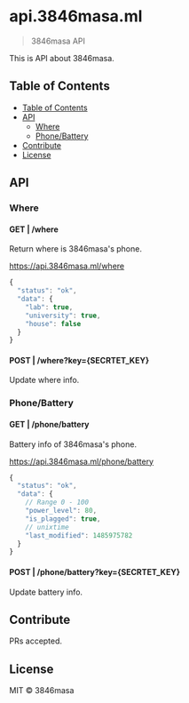 # api.3846masa.ml

> 3846masa API

This is API about 3846masa.

## Table of Contents

<!-- TOC depthFrom:2 depthTo:3 -->

- [Table of Contents](#table-of-contents)
- [API](#api)
  - [Where](#where)
  - [Phone/Battery](#phonebattery)
- [Contribute](#contribute)
- [License](#license)

<!-- /TOC -->

## API

### Where

#### GET | /where

Return where is 3846masa's phone.

https://api.3846masa.ml/where

```js
{
  "status": "ok",
  "data": {
    "lab": true,
    "university": true,
    "house": false
  }
}
```

#### POST | /where?key={SECRTET_KEY}

Update where info.

### Phone/Battery

#### GET | /phone/battery

Battery info of 3846masa's phone.

https://api.3846masa.ml/phone/battery

```js
{
  "status": "ok",
  "data": {
    // Range 0 - 100
    "power_level": 80,
    "is_plagged": true,
    // unixtime
    "last_modified": 1485975782
  }
}
```

#### POST | /phone/battery?key={SECRTET_KEY}

Update battery info.

## Contribute

PRs accepted.

## License

MIT © 3846masa
